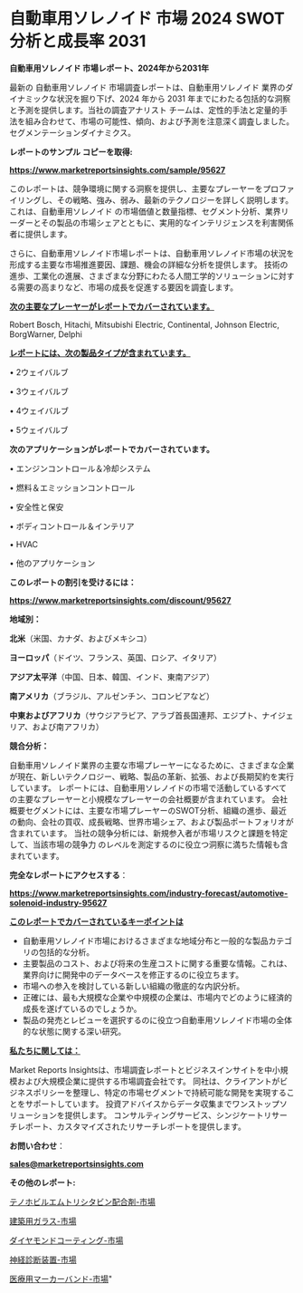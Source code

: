 # 自動車用ソレノイド 市場 2024 SWOT 分析と成長率 2031

<strong>自動車用ソレノイド 市場レポート、2024年から2031年</strong>

最新の 自動車用ソレノイド 市場調査レポートは、自動車用ソレノイド 業界のダイナミックな状況を掘り下げ、2024 年から 2031 年までにわたる包括的な洞察と予測を提供します。当社の調査アナリスト チームは、定性的手法と定量的手法を組み合わせて、市場の可能性、傾向、および予測を注意深く調査しました。 セグメンテーションダイナミクス。



<strong>レポートのサンプル コピーを取得:</strong> <a href=https://www.marketreportsinsights.com/sample/95627>

<strong><u>https://www.marketreportsinsights.com/sample/95627</u></strong></a>

このレポートは、競争環境に関する洞察を提供し、主要なプレーヤーをプロファイリングし、その戦略、強み、弱み、最新のテクノロジーを詳しく説明します。 これは、自動車用ソレノイド の市場価値と数量指標、セグメント分析、業界リーダーとその製品の市場シェアとともに、実用的なインテリジェンスを利害関係者に提供します。

さらに、自動車用ソレノイド市場レポートは、自動車用ソレノイド市場の状況を形成する主要な市場推進要因、課題、機会の詳細な分析を提供します。 技術の進歩、工業化の進展、さまざまな分野にわたる人間工学的ソリューションに対する需要の高まりなど、市場の成長を促進する要因を調査します。



<strong><u>次の主要なプレーヤーがレポートでカバーされています。</u></strong>

Robert Bosch, Hitachi, Mitsubishi Electric, Continental, Johnson Electric, BorgWarner, Delphi



<strong><u><b>レポートには、次の製品タイプが含まれています。</b></u></strong>

• 2ウェイバルブ

• 3ウェイバルブ

• 4ウェイバルブ

• 5ウェイバルブ



<strong><b>次のアプリケーションがレポートでカバーされています。</b></strong>

• エンジンコントロール＆冷却システム

• 燃料＆エミッションコントロール

• 安全性と保安

• ボディコントロール＆インテリア

• HVAC

• 他のアプリケーション



<strong><b>このレポートの割引を受けるには：</b></strong><a href=https://www.marketreportsinsights.com/discount/95627>

<strong><u>https://www.marketreportsinsights.com/discount/95627</u></strong></a>



<strong>地域別：</strong>



<strong>北米</strong>（米国、カナダ、およびメキシコ）



<strong>ヨーロッパ</strong>（ドイツ、フランス、英国、ロシア、イタリア）



<strong>アジア太平洋</strong>（中国、日本、韓国、インド、東南アジア）



<strong>南アメリカ</strong>（ブラジル、アルゼンチン、コロンビアなど）



<strong>中東およびアフリカ</strong>（サウジアラビア、アラブ首長国連邦、エジプト、ナイジェリア、および南アフリカ）



<strong>競合分析：</strong>

自動車用ソレノイド業界の主要な市場プレーヤーになるために、さまざまな企業が現在、新しいテクノロジー、戦略、製品の革新、拡張、および長期契約を実行しています。 レポートには、自動車用ソレノイドの市場で活動しているすべての主要なプレーヤーと小規模なプレーヤーの会社概要が含まれています。 会社概要セグメントには、主要な市場プレーヤーのSWOT分析、組織の進歩、最近の動向、会社の買収、成長戦略、世界市場シェア、および製品ポートフォリオが含まれています。 当社の競争分析には、新規参入者が市場リスクと課題を特定して、当該市場の競争力 のレベルを測定するのに役立つ洞察に満ちた情報も含まれています。



<strong>完全なレポートにアクセスする</strong>：

<a href=https://www.marketreportsinsights.com/industry-forecast/automotive-solenoid-industry-95627>

<strong><u>https://www.marketreportsinsights.com/industry-forecast/automotive-solenoid-industry-95627</u></strong></a>



<strong><u><b>このレポートでカバーされているキーポイントは</b></u></strong>
<ul>
  <li>自動車用ソレノイド市場におけるさまざまな地域分布と一般的な製品カテゴリの包括的な分析。</li>
  <li>主要製品のコスト、および将来の生産コストに関する重要な情報。これは、業界向けに開発中のデータベースを修正するのに役立ちます。</li>
  <li>市場への参入を検討している新しい組織の徹底的な内訳分析。</li>
  <li>正確には、最も大規模な企業や中規模の企業は、市場内でどのように経済的成長を遂げているのでしょうか。</li>
  <li>製品の発売とレビューを選択するのに役立つ自動車用ソレノイド市場の全体的な状態に関する深い研究。</li>
</ul>


<strong><u><b>私たちに関しては：</b></u></strong>

Market Reports Insightsは、市場調査レポートとビジネスインサイトを中小規模および大規模企業に提供する市場調査会社です。 同社は、クライアントがビジネスポリシーを整理し、特定の市場セグメントで持続可能な開発を実現することをサポートしています。 投資アドバイスからデータ収集までワンストップソリューションを提供します。 コンサルティングサービス、シンジケートリサーチレポート、カスタマイズされたリサーチレポートを提供します。



<strong><b>お問い合わせ</b></strong>：

<a href=mailto:sales@marketreportsinsights.com>

<strong><u>sales@marketreportsinsights.com</u></strong></a>



<strong>その他のレポート:</strong>

<a href=https://www.linkedin.com/pulse/テノホビルエムトリシタビン配合剤-市場-2023-推進要因と成長機会-wyxof/>テノホビルエムトリシタビン配合剤-市場</a>

<a href=https://www.linkedin.com/pulse/建築用ガラス-市場-2023-総利益と主要ベンダー-2030-trendsetters-testimonials-360-anal-khbyc/>建築用ガラス-市場</a>

<a href=https://www.linkedin.com/pulse/ダイヤモンドコーティング-市場-2023-総合分析と事業成長戦略-2030-iw6jf/>ダイヤモンドコーティング-市場</a>

<a href=https://www.linkedin.com/pulse/神経診断装置-市場-2023-swot-分析と最新イノベーション-2030-pr-news-hub-ci5gf/>神経診断装置-市場</a>

<a href=https://www.linkedin.com/pulse/医療用マーカーバンド-市場-2023-総利益と主要ベンダー-2030-pr-news-hub-uvbof/>医療用マーカーバンド-市場</a>"
